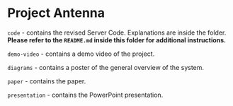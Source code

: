# Project Antenna

`code` - contains the revised Server Code. Explanations are inside the folder. **Please refer to the `README.md` inside this folder for additional instructions.**

`demo-video` - contains a demo video of the project.

`diagrams` - contains a poster of the general overview of the system.

`paper` - contains the paper.

`presentation` - contains the PowerPoint presentation.

